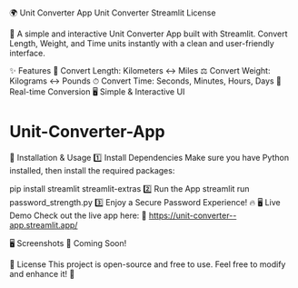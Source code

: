 🌍 Unit Converter App
Unit Converter Streamlit License

🚀 A simple and interactive Unit Converter App built with Streamlit. Convert Length, Weight, and Time units instantly with a clean and user-friendly interface.

✨ Features
📏 Convert Length: Kilometers ↔ Miles
⚖️ Convert Weight: Kilograms ↔ Pounds
⏱ Convert Time: Seconds, Minutes, Hours, Days
🎯 Real-time Conversion
🖥 Simple & Interactive UI
# Unit-Converter-App

🚀 Installation & Usage
1️⃣ Install Dependencies
Make sure you have Python installed, then install the required packages:

pip install streamlit streamlit-extras
2️⃣ Run the App
streamlit run password_strength.py
3️⃣ Enjoy a Secure Password Experience! 🔥
🖥️ Live Demo
Check out the live app here: 🔗 https://unit-converter--app.streamlit.app/

🖥️ Screenshots
📸 Coming Soon!

📜 License
This project is open-source and free to use. Feel free to modify and enhance it! 🚀
